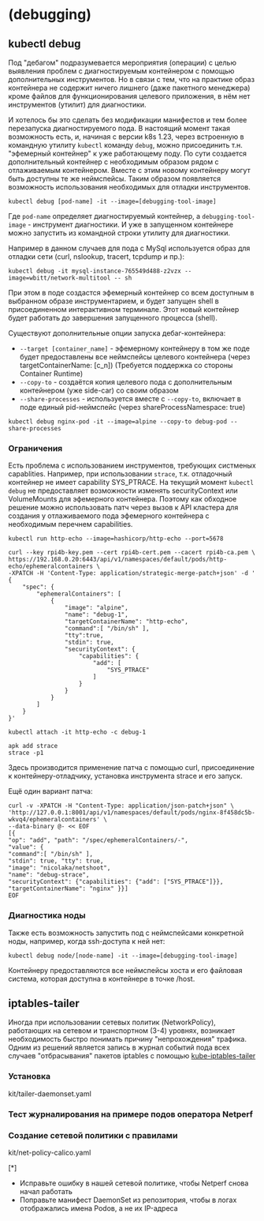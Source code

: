 # (debugging)

## kubectl debug

Под "дебагом" подразумевается мероприятия (операции) с целью выявления проблем с диагностируемым контейнером с помощью дополнительных инструментов. Но в связи с тем, что на практике образ контейнера не содержит ничего лишнего (даже пакетного менеджера) кроме файлов для функционирования целевого приложения, в нём нет инструментов (утилит) для диагностики.  

И хотелось бы это сделать без модификации манифестов и тем более перезапуска диагностируемого пода. В настоящий момент такая возможность есть, и, начиная с версии k8s 1.23, через встроенную в командную утилиту `kubectl` команду `debug`, можно присоединить т.н. "эфемерный контейнер" к уже работающему поду. По сути создается дополнительный контейнер с необходимым образом рядом с отлаживаемым контейнером. Вместе с этим новому контейнеру могут быть доступны те же неймспейсы. Таким образом появляется возможность использования необходимых для отладки инструментов. 

```
kubectl debug [pod-name] -it --image=[debugging-tool-image]
```
Где `pod-name` определяет диагностируемый контейнер, а `debugging-tool-image` - инструмент диагностики. 
И уже в запущенном контейнере можно запустить из командной строки утилиту для диагностики.

Например в данном случаев для пода с MySql используется образ для отладки сети (curl, nslookup, tracert, tcpdump и пр.):
```
kubectl debug -it mysql-instance-765549d488-z2vzx --image=wbitt/network-multitool -- sh
```
При этом в поде создастся эфемерный контейнер со всем доступным в выбранном образе инструментарием, и будет запущен shell в присоединенном интерактивном терминале. Этот новый контейнер будет работать до завершения запущенного процесса (shell). 

Существуют дополнительные опции запуска дебаг-контейнера:
- `--target [container_name]` - эфемерному контейнеру в том же поде будет предоставлены все неймспейсы целевого контейнера (через targetContainerName: [c_n]) (Требуется поддержка со стороны Container Runtime)
- `--copy-to` - создаётся копия целевого пода c дополнительным контейнером (уже side-car) со своим образом
- `--share-processes` - используется вместе с `--copy-to`, включает в поде единый pid-неймспейс (через shareProcessNamespace: true)

```
kubectl debug nginx-pod -it --image=alpine --copy-to debug-pod --share-processes
```

### Ограничения 

Есть проблема с использованием инструментов, требующих систменых capablities. Например, при использовании `strace`, т.к. отладочный контейнер не имеет capability SYS_PTRACE.
На текущий момент `kubectl debug` не предоставляет возможности изменять securityContext или VolumeMounts для эфемерного контейнера. Поэтому как обходное решение можно использовать патч через вызов к API кластера для создания у отлаживаемого пода эфемерного контейнера с необходимым перечнем capabilities.
```
kubectl run http-echo --image=hashicorp/http-echo --port=5678

curl --key rpi4b-key.pem --cert rpi4b-cert.pem --cacert rpi4b-ca.pem \
https://192.168.0.20:6443/api/v1/namespaces/default/pods/http-echo/ephemeralcontainers \
-XPATCH -H 'Content-Type: application/strategic-merge-patch+json' -d '
{
    "spec": {
        "ephemeralContainers": [
            {
                "image": "alpine",
                "name": "debug-1",
                "targetContainerName": "http-echo",
                "command":[ "/bin/sh" ],
                "tty":true,
                "stdin": true,
                "securityContext": {
                    "capabilities": {
                        "add": [
                            "SYS_PTRACE"
                        ]
                    }
                }
            }
        ]
    }
}'

kubectl attach -it http-echo -c debug-1

apk add strace
strace -p1
```
Здесь производится применение патча с помощью curl, присоединение к контейнеру-отладчику, установка инструмента strace и его запуск.


Ещё один вариант патча:
```
curl -v -XPATCH -H "Content-Type: application/json-patch+json" \
'http://127.0.0.1:8001/api/v1/namespaces/default/pods/nginx-8f458dc5b-wkvq4/ephemeralcontainers' \
--data-binary @- << EOF
[{
"op": "add", "path": "/spec/ephemeralContainers/-",
"value": {
"command":[ "/bin/sh" ],
"stdin": true, "tty": true,
"image": "nicolaka/netshoot",
"name": "debug-strace",
"securityContext": {"capabilities": {"add": ["SYS_PTRACE"]}},
"targetContainerName": "nginx" }}]
EOF
```

### Диагностика ноды
Также есть возможность запустить под с неймспейсами конкретной ноды, например, когда ssh-доступа к ней нет:
```
kubectl debug node/[node-name] -it --image=[debugging-tool-image]
```
Контейнеру предоставляются все неймспейсы хоста и  его файловая система, которая доступна в контейнере в точке /host.

## iptables-tailer

Иногда при использовании сетевых политик (NetworkPolicy), работающих на сетевом и транспортном (3-4) уровнях, возникает необходимость быстро понимать причину "непрохождения" трафика. Одним из решений является запись в журнал событий пода всех случаев "отбрасывания" пакетов iptables c помощью [kube-iptables-tailer](https://github.com/box/kube-iptables-tailer)

### Установка

kit/tailer-daemonset.yaml

### Тест журналирования на примере подов оператора Netperf

### Создание сетевой политики с правилами

kit/net-policy-calico.yaml

[*]

- Исправьте ошибку в нашей сетевой политике, чтобы Netperf снова начал
работать
- Поправьте манифест DaemonSet из репозитория, чтобы в логах
отображались имена Podов, а не их IP-адреса